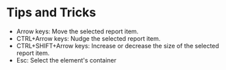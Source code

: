 # Tips and Tricks

* Arrow keys: Move the selected report item.
* CTRL+Arrow keys: Nudge the selected report item.
* CTRL+SHIFT+Arrow keys: Increase or decrease the size of the selected report item.
* Esc: Select the element's container

